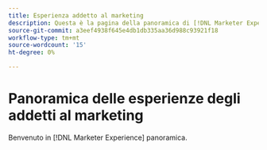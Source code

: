 ```yaml
---
title: Esperienza addetto al marketing
description: Questa è la pagina della panoramica di [!DNL Marketer Experience].
source-git-commit: a3eef4938f645e4db1db335aa36d988c93921f18
workflow-type: tm+mt
source-wordcount: '15'
ht-degree: 0%

---
```



# Panoramica delle esperienze degli addetti al marketing

Benvenuto in [!DNL Marketer Experience] panoramica.
